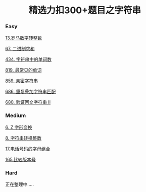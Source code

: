 <h1 align="center">精选力扣300+题目之字符串</h1>

<p id="easy"></p>

### Easy

[13.罗马数字转整数](Doc/Knowledge/算法/LeetCode题解/total/02-字符串/easy/easy.md#罗马数字转整数)

[67. 二进制求和](Doc/Knowledge/算法/LeetCode题解/total/02-字符串/easy/easy.md#二进制求和)

[434. 字符串中的单词数](Doc/Knowledge/算法/LeetCode题解/total/02-字符串/easy/easy.md#字符串中的单词数)

[819. 最常见的单词](Doc/Knowledge/算法/LeetCode题解/total/02-字符串/easy/easy.md#最常见的单词)

[859. 亲密字符串](Doc/Knowledge/算法/LeetCode题解/total/02-字符串/easy/easy.md#亲密字符串)

[686. 重复叠加字符串匹配](Doc/Knowledge/算法/LeetCode题解/total/02-字符串/easy/easy.md#重复叠加字符串匹配)

[680. 验证回文字符串 Ⅱ](Doc/Knowledge/算法/LeetCode题解/total/02-字符串/easy/easy.md#验证回文字符串)

<p id="medium"></p>

###  Medium 

[6. Z 字形变换](Doc/Knowledge/算法/LeetCode题解/total/02-字符串/medium/medium.md#字形变换)

[8. 字符串转换整数](Doc/Knowledge/算法/LeetCode题解/total/02-字符串/medium/medium.md#字符串转换整数)

[17.电话号码的字母组合](Doc/Knowledge/算法/LeetCode题解/total/02-字符串/medium/medium.md#电话号码的字母组合)

[165.比较版本号](Doc/Knowledge/算法/LeetCode题解/total/02-字符串/medium/medium.md#比较版本号)

<p id="hard"></p>

### Hard

正在整理中.....